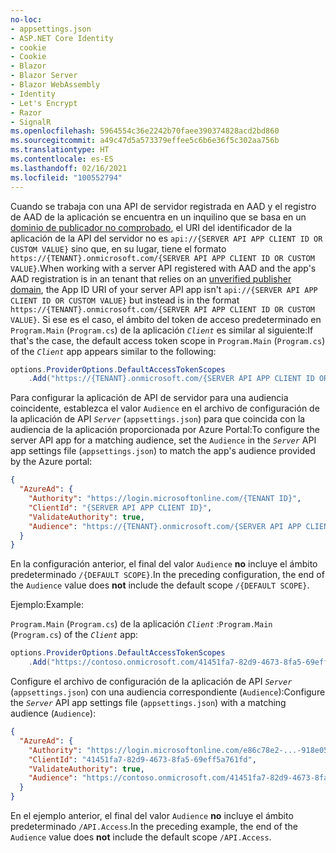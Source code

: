 ```yaml
---
no-loc:
- appsettings.json
- ASP.NET Core Identity
- cookie
- Cookie
- Blazor
- Blazor Server
- Blazor WebAssembly
- Identity
- Let's Encrypt
- Razor
- SignalR
ms.openlocfilehash: 5964554c36e2242b70faee390374828acd2bd860
ms.sourcegitcommit: a49c47d5a573379effee5c6b6e36f5c302aa756b
ms.translationtype: HT
ms.contentlocale: es-ES
ms.lasthandoff: 02/16/2021
ms.locfileid: "100552794"
---
```

<span data-ttu-id="6a90d-101">Cuando se trabaja con una API de servidor registrada en AAD y el registro de AAD de la aplicación se encuentra en un inquilino que se basa en un [dominio de publicador no comprobado](/azure/active-directory/develop/howto-configure-publisher-domain), el URI del identificador de la aplicación de la API del servidor no es `api://{SERVER API APP CLIENT ID OR CUSTOM VALUE}` sino que, en su lugar, tiene el formato `https://{TENANT}.onmicrosoft.com/{SERVER API APP CLIENT ID OR CUSTOM VALUE}`.</span><span class="sxs-lookup"><span data-stu-id="6a90d-101">When working with a server API registered with AAD and the app's AAD registration is in an tenant that relies on an [unverified publisher domain](/azure/active-directory/develop/howto-configure-publisher-domain), the App ID URI of your server API app isn't `api://{SERVER API APP CLIENT ID OR CUSTOM VALUE}` but instead is in the format `https://{TENANT}.onmicrosoft.com/{SERVER API APP CLIENT ID OR CUSTOM VALUE}`.</span></span> <span data-ttu-id="6a90d-102">Si ese es el caso, el ámbito del token de acceso predeterminado en `Program.Main` (`Program.cs`) de la aplicación *`Client`* es similar al siguiente:</span><span class="sxs-lookup"><span data-stu-id="6a90d-102">If that's the case, the default access token scope in `Program.Main` (`Program.cs`) of the *`Client`* app appears similar to the following:</span></span>

```csharp
options.ProviderOptions.DefaultAccessTokenScopes
    .Add("https://{TENANT}.onmicrosoft.com/{SERVER API APP CLIENT ID OR CUSTOM VALUE}/{DEFAULT SCOPE}");
```

<span data-ttu-id="6a90d-103">Para configurar la aplicación de API de servidor para una audiencia coincidente, establezca el valor `Audience` en el archivo de configuración de la aplicación de API *`Server`* (`appsettings.json`) para que coincida con la audiencia de la aplicación proporcionada por Azure Portal:</span><span class="sxs-lookup"><span data-stu-id="6a90d-103">To configure the server API app for a matching audience, set the `Audience` in the *`Server`* API app settings file (`appsettings.json`) to match the app's audience provided by the Azure portal:</span></span>

```json
{
  "AzureAd": {
    "Authority": "https://login.microsoftonline.com/{TENANT ID}",
    "ClientId": "{SERVER API APP CLIENT ID}",
    "ValidateAuthority": true,
    "Audience": "https://{TENANT}.onmicrosoft.com/{SERVER API APP CLIENT ID OR CUSTOM VALUE}"
  }
}
```

<span data-ttu-id="6a90d-104">En la configuración anterior, el final del valor `Audience` **no** incluye el ámbito predeterminado `/{DEFAULT SCOPE}`.</span><span class="sxs-lookup"><span data-stu-id="6a90d-104">In the preceding configuration, the end of the `Audience` value does **not** include the default scope `/{DEFAULT SCOPE}`.</span></span>

<span data-ttu-id="6a90d-105">Ejemplo:</span><span class="sxs-lookup"><span data-stu-id="6a90d-105">Example:</span></span>

<span data-ttu-id="6a90d-106">`Program.Main` (`Program.cs`) de la aplicación *`Client`* :</span><span class="sxs-lookup"><span data-stu-id="6a90d-106">`Program.Main` (`Program.cs`) of the *`Client`* app:</span></span>

```csharp
options.ProviderOptions.DefaultAccessTokenScopes
    .Add("https://contoso.onmicrosoft.com/41451fa7-82d9-4673-8fa5-69eff5a761fd/API.Access");
```

<span data-ttu-id="6a90d-107">Configure el archivo de configuración de la aplicación de API *`Server`* (`appsettings.json`) con una audiencia correspondiente (`Audience`):</span><span class="sxs-lookup"><span data-stu-id="6a90d-107">Configure the *`Server`* API app settings file (`appsettings.json`) with a matching audience (`Audience`):</span></span>

```json
{
  "AzureAd": {
    "Authority": "https://login.microsoftonline.com/e86c78e2-...-918e0565a45e",
    "ClientId": "41451fa7-82d9-4673-8fa5-69eff5a761fd",
    "ValidateAuthority": true,
    "Audience": "https://contoso.onmicrosoft.com/41451fa7-82d9-4673-8fa5-69eff5a761fd"
  }
}
```

<span data-ttu-id="6a90d-108">En el ejemplo anterior, el final del valor `Audience` **no** incluye el ámbito predeterminado `/API.Access`.</span><span class="sxs-lookup"><span data-stu-id="6a90d-108">In the preceding example, the end of the `Audience` value does **not** include the default scope `/API.Access`.</span></span>
